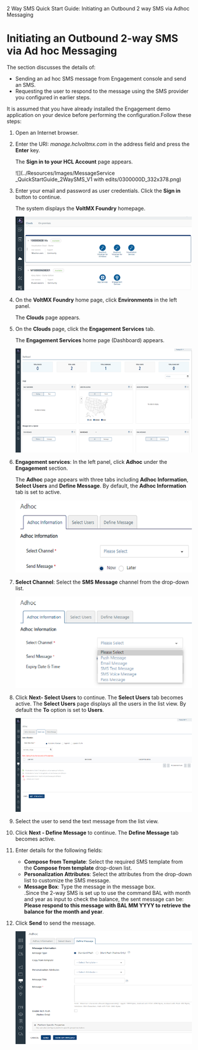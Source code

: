                           

2 Way SMS Quick Start Guide: Initiating an Outbound 2 way SMS via Adhoc Messaging

Initiating an Outbound 2-way SMS via Ad hoc Messaging
=====================================================

The section discusses the details of:

*   Sending an ad hoc SMS message from Engagement console and send an SMS.
*   Requesting the user to respond to the message using the SMS provider you configured in earlier steps.

It is assumed that you have already installed the Engagement demo application on your device before performing the configuration.Follow these steps:

1.  Open an Internet browser.
2.  Enter the URI: _manage.hclvoltmx.com_ in the address field and press the **Enter** key.
    
    The **Sign in to your HCL Account** page appears.
    
    ![](../Resources/Images/MessageService _QuickStartGuide_2WaySMS_V1 with edits/0300000D_332x378.png)
    
3.  Enter your email and password as user credentials. Click the **Sign in** button to continue.
    
    The system displays the **VoltMX Foundry** homepage.
    
    ![](../Resources/Images/engagementservices1_610x230.png)
    

1.  On the **VoltMX Foundry** home page, click **Environments** in the left panel.
    
    The **Clouds** page appears.
    
2.  On the **Clouds** page, click the **Engagement Services** tab.
    
    The **Engagement Services** home page (Dashboard) appears.
    
    ![](../Resources/Images/smsconfiguration_593x350.png)
    
3.  **Engagement services**: In the left panel, click **Adhoc** under the **Engagement** section.
    
    The **Adhoc** page appears with three tabs including **Adhoc Information**, **Select Users** and **Define Message**. By default, the **Adhoc Information** tab is set to active.
    
    ![](../Resources/Images/adhocinfo_556x228.png)
    
4.  **Select Channel**: Select the **SMS Message** channel from the drop-down list.
    
    ![](../Resources/Images/smsmsg_570x296.png)
    
5.  Click **Next- Select Users** to continue. The **Select Users** tab becomes active. The **Select Users** page displays all the users in the list view. By default the **To** option is set to **Users**.
    
    ![](../Resources/Images/selectusers_604x385.png)
    
6.  Select the user to send the text message from the list view.
7.  Click **Next - Define Message** to continue. The **Define Message** tab becomes active.
8.  Enter details for the following fields:
    *   **Compose from Template**: Select the required SMS template from the **Compose from template** drop-down list.
    *   **Personalization Attributes**: Select the attributes from the drop-down list to customize the SMS message.
    *   **Message Box**: Type the message in the message box.  
        .Since the 2-way SMS is set up to use the command BAL with month and year as input to check the balance, the sent message can be: **Please respond to this message with BAL MM YYYY to retrieve the balance for the month and year**.
9.  Click **Send** to send the message.  
    
    ![](../Resources/Images/definemsg_596x466.png)
